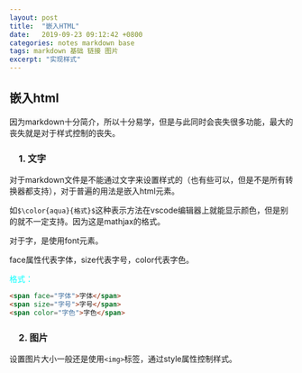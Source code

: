 ```yaml
---
layout: post
title:  "嵌入HTML"
date:   2019-09-23 09:12:42 +0800
categories: notes markdown base
tags: markdown 基础 链接 图片
excerpt: "实现样式"
---
```


## 嵌入html

因为markdown十分简介，所以十分易学，但是与此同时会丧失很多功能，最大的丧失就是对于样式控制的丧失。

### &emsp;1. 文字

对于markdown文件是不能通过文字来设置样式的（也有些可以，但是不是所有转换器都支持），对于普遍的用法是嵌入html元素。

如`$\color{aqua}{格式}$`这种表示方法在vscode编辑器上就能显示颜色，但是别的就不一定支持。因为这是mathjax的格式。

对于字，是使用font元素。

face属性代表字体，size代表字号，color代表字色。

<span style="color:aqua">格式：</span>

```markdown
<span face="字体">字体</span>
<span size="字号">字号</span>
<span color="字色">字色</span>
```

### &emsp;2. 图片

设置图片大小一般还是使用`<img>`标签，通过style属性控制样式。
